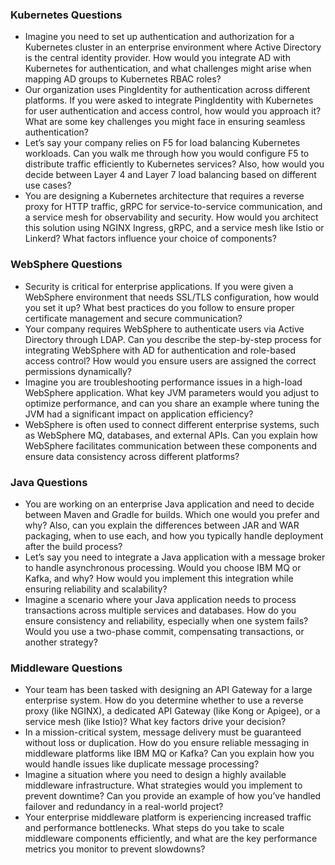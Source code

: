 ### Kubernetes Questions
- Imagine you need to set up authentication and authorization for a Kubernetes cluster in an enterprise environment where Active Directory is the central identity provider. How would you integrate AD with Kubernetes for authentication, and what challenges might arise when mapping AD groups to Kubernetes RBAC roles?
- Our organization uses PingIdentity for authentication across different platforms. If you were asked to integrate PingIdentity with Kubernetes for user authentication and access control, how would you approach it? What are some key challenges you might face in ensuring seamless authentication?
- Let’s say your company relies on F5 for load balancing Kubernetes workloads. Can you walk me through how you would configure F5 to distribute traffic efficiently to Kubernetes services? Also, how would you decide between Layer 4 and Layer 7 load balancing based on different use cases?
- You are designing a Kubernetes architecture that requires a reverse proxy for HTTP traffic, gRPC for service-to-service communication, and a service mesh for observability and security. How would you architect this solution using NGINX Ingress, gRPC, and a service mesh like Istio or Linkerd? What factors influence your choice of components?

### WebSphere Questions
- Security is critical for enterprise applications. If you were given a WebSphere environment that needs SSL/TLS configuration, how would you set it up? What best practices do you follow to ensure proper certificate management and secure communication?
- Your company requires WebSphere to authenticate users via Active Directory through LDAP. Can you describe the step-by-step process for integrating WebSphere with AD for authentication and role-based access control? How would you ensure users are assigned the correct permissions dynamically?
- Imagine you are troubleshooting performance issues in a high-load WebSphere application. What key JVM parameters would you adjust to optimize performance, and can you share an example where tuning the JVM had a significant impact on application efficiency?
- WebSphere is often used to connect different enterprise systems, such as WebSphere MQ, databases, and external APIs. Can you explain how WebSphere facilitates communication between these components and ensure data consistency across different platforms?

### Java Questions
- You are working on an enterprise Java application and need to decide between Maven and Gradle for builds. Which one would you prefer and why? Also, can you explain the differences between JAR and WAR packaging, when to use each, and how you typically handle deployment after the build process?
- Let’s say you need to integrate a Java application with a message broker to handle asynchronous processing. Would you choose IBM MQ or Kafka, and why? How would you implement this integration while ensuring reliability and scalability?
- Imagine a scenario where your Java application needs to process transactions across multiple services and databases. How do you ensure consistency and reliability, especially when one system fails? Would you use a two-phase commit, compensating transactions, or another strategy?

### Middleware Questions
- Your team has been tasked with designing an API Gateway for a large enterprise system. How do you determine whether to use a reverse proxy (like NGINX), a dedicated API Gateway (like Kong or Apigee), or a service mesh (like Istio)? What key factors drive your decision?
- In a mission-critical system, message delivery must be guaranteed without loss or duplication. How do you ensure reliable messaging in middleware platforms like IBM MQ or Kafka? Can you explain how you would handle issues like duplicate message processing?
- Imagine a situation where you need to design a highly available middleware infrastructure. What strategies would you implement to prevent downtime? Can you provide an example of how you’ve handled failover and redundancy in a real-world project?
- Your enterprise middleware platform is experiencing increased traffic and performance bottlenecks. What steps do you take to scale middleware components efficiently, and what are the key performance metrics you monitor to prevent slowdowns?
